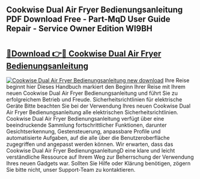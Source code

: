 ## Cookwise Dual Air Fryer Bedienungsanleitung PDF Download Free - Part-MqD User Guide Repair - Service Owner Edition WI9BH

# <h2><a href="http://df0yyqw.blite.top/?on=Cookwise+Dual+Air+Fryer+Bedienungsanleitung">🔗Download 👉🔴 Cookwise Dual Air Fryer Bedienungsanleitung</a></h2>

[![Cookwise Dual Air Fryer Bedienungsanleitung new download](https://i.imgur.com/lujVjoI.png)](http://df0yyqw.blite.top/?on=Cookwise+Dual+Air+Fryer+Bedienungsanleitung)
Ihre Reise beginnt hier Dieses Handbuch markiert den Beginn Ihrer Reise mit Ihrem neuen Cookwise Dual Air Fryer Bedienungsanleitung und führt Sie zu erfolgreichem Betrieb und Freude. Sicherheitsrichtlinien für elektrische Geräte Bitte beachten Sie bei der Verwendung Ihres neuen Cookwise Dual Air Fryer Bedienungsanleitung alle elektrischen Sicherheitsrichtlinien. Cookwise Dual Air Fryer Bedienungsanleitung verfügt über eine beeindruckende Sammlung fortschrittlicher Funktionen, darunter Gesichtserkennung, Gestensteuerung, anpassbare Profile und automatisierte Aufgaben, auf die alle über die Benutzeroberfläche zugegriffen und angepasst werden können. Wir erwarten, dass das Cookwise Dual Air Fryer BedienungsanleitungD eine klare und leicht verständliche Ressource auf Ihrem Weg zur Beherrschung der Verwendung Ihres neuen Gadgets war. Sollten Sie Hilfe oder Klärung benötigen, zögern Sie bitte nicht, unser Support-Team zu kontaktieren.
